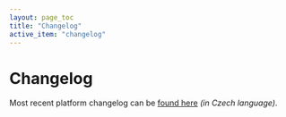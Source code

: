 ```yaml
---
layout: page_toc
title: "Changelog"
active_item: "changelog"
---
```


# Changelog

Most recent platform changelog can be [found here](https://forum.mergado.cz/t/novinky-v-platforme-pro-vyvojare/) *(in Czech language)*.
